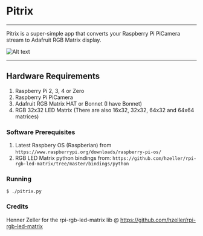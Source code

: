 # Pitrix
----

Pitrix is a super-simple app that converts your Raspberry Pi PiCamera stream to Adafruit RGB Matrix display. 

![Alt text](./docs/pitrix.gif)

----

## Hardware Requirements

1. Raspberry Pi 2, 3, 4 or Zero
2. Raspberry Pi PiCamera
3. Adafruit RGB Matrix HAT or Bonnet (I have Bonnet)
4. RGB 32x32 LED Matrix (There are also 16x32, 32x32, 64x32 and 64x64 matrices)

### Software Prerequisites

1. Latest Raspbery OS (Raspberian) from `https://www.raspberrypi.org/downloads/raspberry-pi-os/`
2. RGB LED Matrix python bindings from: `https://github.com/hzeller/rpi-rgb-led-matrix/tree/master/bindings/python`

### Running

```
$ ./pitrix.py
```

### Credits

Henner Zeller for the rpi-rgb-led-matrix lib @ https://github.com/hzeller/rpi-rgb-led-matrix